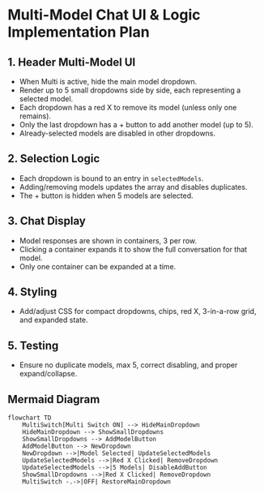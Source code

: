 # Multi-Model Chat UI & Logic Implementation Plan

## 1. Header Multi-Model UI

- When Multi is active, hide the main model dropdown.
- Render up to 5 small dropdowns side by side, each representing a selected model.
- Each dropdown has a red X to remove its model (unless only one remains).
- Only the last dropdown has a + button to add another model (up to 5).
- Already-selected models are disabled in other dropdowns.

## 2. Selection Logic

- Each dropdown is bound to an entry in `selectedModels`.
- Adding/removing models updates the array and disables duplicates.
- The + button is hidden when 5 models are selected.

## 3. Chat Display

- Model responses are shown in containers, 3 per row.
- Clicking a container expands it to show the full conversation for that model.
- Only one container can be expanded at a time.

## 4. Styling

- Add/adjust CSS for compact dropdowns, chips, red X, 3-in-a-row grid, and expanded state.

## 5. Testing

- Ensure no duplicate models, max 5, correct disabling, and proper expand/collapse.

## Mermaid Diagram

```mermaid
flowchart TD
    MultiSwitch[Multi Switch ON] --> HideMainDropdown
    HideMainDropdown --> ShowSmallDropdowns
    ShowSmallDropdowns --> AddModelButton
    AddModelButton --> NewDropdown
    NewDropdown -->|Model Selected| UpdateSelectedModels
    UpdateSelectedModels -->|Red X Clicked| RemoveDropdown
    UpdateSelectedModels -->|5 Models| DisableAddButton
    ShowSmallDropdowns -->|Red X Clicked| RemoveDropdown
    MultiSwitch -.->|OFF| RestoreMainDropdown